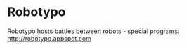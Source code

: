 Robotypo
========

Robotypo hosts battles between robots - special programs. http://robotypo.appspot.com
